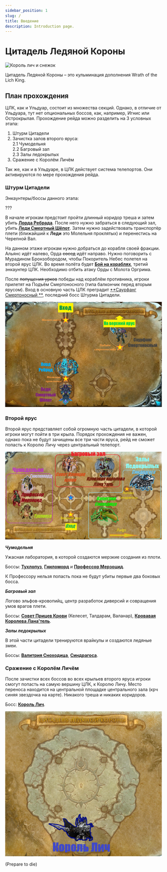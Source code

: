 ```yaml
---
sidebar_position: 1
slug: /
title: Введение
description: Introduction page.
---
```


# Цитадель Ледяной Короны

![Король лич и снежок](/img/icc/lich_king_snow_INTRO.gif)

Цитадель Ледяной Короны – это кульминация дополнения Wrath of the Lich King.

## План прохождения

ЦЛК, как и Ульдуар, состоит из множества секций. Однако, в отличие от Ульдуара, тут нет опциональных боссов, как,
например, Игнис или Острокрылая. Прохождение рейда можно разделить на 3 условных этапа:

1. Штурм Цитадели
2. Зачистка залов второго яруса:  
   2.1 Чумодельня   
   2.2 Багровый зал  
   2.3 Залы ледокрылых
3. Сражение с Королём Личём

Так же, как и в Ульдуаре, в ЦЛК действует система телепортов. Они активируются по мере прохождения рейда.

### Штурм Цитадели

Энкаунтеры/боссы данного этапа:

???

В начале игрокам предстоит пройти длинный коридор треша и затем убить
[**Лорда Ребрада**](lower_spire/lord_marrowgar.md). После него нужно забраться в следующий зал, убить
[**Леди Смертный Шёпот**](lower_spire/lady_deathwhisper.md). Затем нужно задействовать транспортёр плети (ближайший
к **Леди** это Молельня проклятых) и перенестись на Черепной Вал.

На данном этаже игрокам нужно добраться до корабля своей фракции. Альянс идёт налево, Орда
~~сосед~~ идёт направо. Нужно поговорить с Мурадином Бронзобородом, чтобы Покоритель Небес полетел на второй ярус ЦЛК.
Во время полёта будет
[**Бой на кораблях**](lower_spire/gunship_battle.md), третий энкаунтер ЦЛК. Необходимо отбить атаку Орды с Молота
Оргрима.

После ~~попущения урков~~ победы над кораблём противника, игроки прилетят на Подъём Смертоносного (типа
балкончик перед вторым ярусом). Вход в основную часть ЦЛК преградит [**Саурфанг Смертоносный
**](lower_spire/saurfang.md),
последний босс Штурма Цитадели.

![Нижний Ярус](/img/icc/map/Нижний_ярус.png)

### Второй ярус

Второй ярус представляет собой огромную часть цитадели, в которой игроки могут пойти в три крыла. Порядок прохождения не
важен, однако пока не будут зачищены все три части яруса, рейд не сможет попасть к Королю Личу через центральный
телепорт.

![второй ярус](/img/icc/map/Верхний_ярус_склеенный.png)

***Чумодельня***

Ужасная лаборатория, в которой создаются мерзкие создания из плоти.

Боссы: [**Тухлопуз**](plagueworks/festergut.md), [**Гниломорд**](plagueworks/rotface.md)
и [**Профессор Мерзоцид**](plagueworks/putricide.md).

К Профессору нельзя попасть пока не будут убиты первые два боковых босса.

***Багровый зал***

Логово эльфов-кровопийц, центр разработок диверсий и совращения умов врагов плети.

Боссы: [**Совет Прицев Крови**](crimson_hall/blood_prince_council.md) (Келесет, Талдарам, Валанар),
[**Кровавая Королева Лана'тель**](crimson_hall/lanathel.md).

***Залы ледокрылых***

В этой части цитадели тренируются врайкулы и создаются ледяные змеи.

Боссы: [**Валитрия Сноходица**](frostwing_halls/valithria.md), [**Синдрагоса**](frostwing_halls/sindragosa.md).

### Сражение с Королём Личём

После зачистки всех боссов во всех крыльев второго яруса игроки смогут попасть на самую вершину ЦЛК, к Королю Личу.
Место переноса находится на центральной площадке центрального зала (крч синяя звездочка на карте). Никакого треша и
никаких коридоров.

Босс: [**Король Лич**](the_lich_king.md).

![Ледяной толчок](/img/icc/map/Ледяной_трон.png)

(Prepare to die)